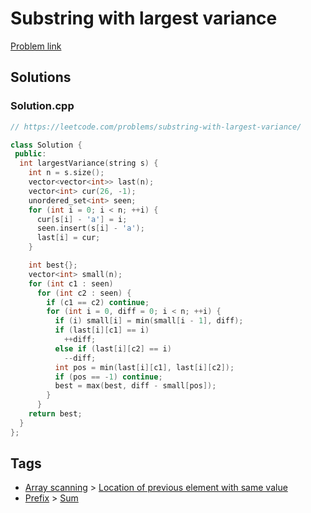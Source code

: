 # Substring with largest variance

[Problem link](https://leetcode.com/problems/substring-with-largest-variance/)

## Solutions


### Solution.cpp
```cpp
// https://leetcode.com/problems/substring-with-largest-variance/

class Solution {
 public:
  int largestVariance(string s) {
    int n = s.size();
    vector<vector<int>> last(n);
    vector<int> cur(26, -1);
    unordered_set<int> seen;
    for (int i = 0; i < n; ++i) {
      cur[s[i] - 'a'] = i;
      seen.insert(s[i] - 'a');
      last[i] = cur;
    }

    int best{};
    vector<int> small(n);
    for (int c1 : seen)
      for (int c2 : seen) {
        if (c1 == c2) continue;
        for (int i = 0, diff = 0; i < n; ++i) {
          if (i) small[i] = min(small[i - 1], diff);
          if (last[i][c1] == i)
            ++diff;
          else if (last[i][c2] == i)
            --diff;
          int pos = min(last[i][c1], last[i][c2]);
          if (pos == -1) continue;
          best = max(best, diff - small[pos]);
        }
      }
    return best;
  }
};
```
## Tags

* [Array scanning](/README.md#Array_scanning) > [Location of previous element with same value](/README.md#Array_scanning-Location_of_previous_element_with_same_value)
* [Prefix](/README.md#Prefix) > [Sum](/README.md#Prefix-Sum)
